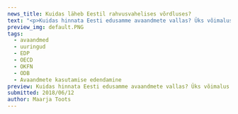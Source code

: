 ```yaml
---
news_title: Kuidas läheb Eestil rahvusvahelises võrdluses?
text: "<p>Kuidas hinnata Eesti edusamme avaandmete vallas? Üks võimalus on vaadata, milline paistab Eesti välja võrdluses teiste riikidega. Osalemine (ja edenemine) rahvusvahelistes võrdlusuuringutes on ka üks sel kevadel alanud <a href=\"https://opendata.riik.ee/et/blog/algas-suurprojekt-avaandmete-edendamiseks\" rel=\"nofollow\">projekti “Avaandmete kasutamise edendamine”</a> olulistest tegevusliinidest.</p>\n<p>Sel aastal võtab Eesti teiste riikidega mõõtu kolmes uuringus, milles oleme osalenud varasematelgi aastatel:</p>\n<p><strong>European Data Portal (EDP) Landscaping Survey</strong></p>\n<p>EDP mõõdab tänavu riikide edusamme neljas aspektis: avaandmete poliitikaraamistik, avaandmete mõju, avaandmete portaal (funktsionaalsus, kasutusaktiivsus jne) ning välja antud avaandmete kvaliteet. Andmekogumine 2018.a uuringusse on juba alanud ja tulemused peaksid selguma aasta lõpus. Seni saab igaüks tutvuda eelmise aasta raportiga: <a href=\"https://www.europeandataportal.eu/sites/default/files/edp_landscaping_insight_report_n3_2017.pdf\" rel=\"nofollow\">https://www.europeandataportal.eu/sites/default/files/edp_landscaping_insight_report_n3_2017.pdf</a>\_</p>\n<p><strong>OECD OURData Index on Open Government Data</strong></p>\n<p>Sarnaselt EDP uuringuga hõlmab ka OECD indeks erinevaid mõõtmeid, üldisest avaandmete strateegiast ja poliitikaraamistikust kuni konkreetsete andmestike kättesaadavuseni avaandmetena. Andmekogumine tänavuse uuringu tarbeks peaks algama suve teises pooles, lisainfot OECD lähenemise kohta leiab siit: <a href=\"http://www.oecd.org/gov/digital-government/open-government-data.htm\" rel=\"nofollow\">http://www.oecd.org/gov/digital-government/open-government-data.htm</a></p>\n<p><strong>Open Data Barometer</strong></p>\n<p>Laia lähenemist rakendab ka <strong>World Wide Web Foundationi</strong> kureeritav „avaandmete baromeeter“ – uuritakse avaandmete poliitikat, poliitika reaalset rakendamist, avaandmete kättesaadavust, formaate, kasutatavaid litsentse jne. Seejuures pööratakse erilist tähelepanu teatud kindlate andmete kättesaadavusele avaandmetena (nt seadused, riigieelarve andmed, keskkonnaandmed, riigihanked, riiklik statistika jpm). Lisainfot leiab siit: <a href=\"http://opendatabarometer.org/?_year=2016&amp;indicator=ODB\" rel=\"nofollow\">http://opendatabarometer.org/?_year=2016&amp;indicator=ODB</a></p>\n<p>Neile kolmele juba traditsiooniks saanud edetabelile lisandub sel aastal neljaski uuring – <strong>Open Knowledge Foundation</strong>\_globaalse võrgustiku <strong>Open Data Index</strong>, mille eesmärk on luua põhjalik ülevaade konkreetsete andmete kättesaadavusest ja kvaliteedist erinevates riikides. Andmestikud, millele selles uuringus erilist tähelepanu osutatakse, hõlmavad näiteks seaduste ja eelnõude, riigieelarve ja riigihangetega seotud andmeid, õhu ja vee kvaliteeti, kaardiandmeid, äriregistri põhiandmeid jne. Lisainfo uuringu kohta: <a href=\"http://global.survey.okfn.org/\" rel=\"nofollow\">http://global.survey.okfn.org/</a></p>\n<p>Ah et kuidas Eestil kõigis neis edetabelites siis läinud on?</p>\n<p>See on juba pikem jutt, millest kirjutame peagi eraldi postituses!</p>\n"
preview_img: default.PNG
tags:
  - avaandmed
  - uuringud
  - EDP
  - OECD
  - OKFN
  - ODB
  - Avaandmete kasutamise edendamine
preview: Kuidas hinnata Eesti edusamme avaandmete vallas? Üks võimalus on vaadata, milline paistab Eesti välja võrdluses teiste riikidega. Osalemine (ja edenemine) rahvusvahelistes võrdlusuuringutes on ka üks sel kevadel alanud projekti “Avaandmete kasutamise edendamine”</a> olulistest tegevusliinidest.
submitted: 2018/06/12
author: Maarja Toots
---
```

